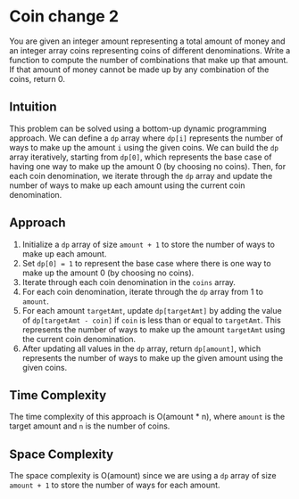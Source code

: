 # Coin change 2

You are given an integer amount representing a total amount of money and an integer array coins representing coins of different denominations. Write a function to compute the number of combinations that make up that amount. If that amount of money cannot be made up by any combination of the coins, return 0.

## Intuition

This problem can be solved using a bottom-up dynamic programming approach. We can define a `dp` array where `dp[i]` represents the number of ways to make up the amount `i` using the given coins. We can build the `dp` array iteratively, starting from `dp[0]`, which represents the base case of having one way to make up the amount 0 (by choosing no coins). Then, for each coin denomination, we iterate through the `dp` array and update the number of ways to make up each amount using the current coin denomination.

## Approach

1. Initialize a `dp` array of size `amount + 1` to store the number of ways to make up each amount.
2. Set `dp[0] = 1` to represent the base case where there is one way to make up the amount 0 (by choosing no coins).
3. Iterate through each coin denomination in the `coins` array.
4. For each coin denomination, iterate through the `dp` array from 1 to `amount`.
5. For each amount `targetAmt`, update `dp[targetAmt]` by adding the value of `dp[targetAmt - coin]` if `coin` is less than or equal to `targetAmt`. This represents the number of ways to make up the amount `targetAmt` using the current coin denomination.
6. After updating all values in the `dp` array, return `dp[amount]`, which represents the number of ways to make up the given amount using the given coins.

## Time Complexity

The time complexity of this approach is O(amount * n), where `amount` is the target amount and `n` is the number of coins.

## Space Complexity

The space complexity is O(amount) since we are using a `dp` array of size `amount + 1` to store the number of ways for each amount.
